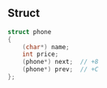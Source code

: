 

## Struct

```C
struct phone
{
    (char*) name;
    int price;
    (phone*) next;  // +8
    (phone*) prev;  // +C
};
```
